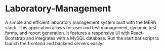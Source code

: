 # Laboratory-Management
A simple and efficient laboratory management system built with the MERN stack. This application allows for user and test management, dynamic test forms, and report generation. It features a responsive UI with React-Bootstrap and integrates with a MySQL database. Run the start.bat script to launch the frontend and backend servers easily.
